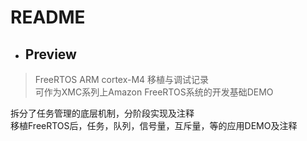 README
=============

* ## Preview
> FreeRTOS ARM cortex-M4 移植与调试记录  
> 可作为XMC系列上Amazon FreeRTOS系统的开发基础DEMO
  
拆分了任务管理的底层机制，分阶段实现及注释  
移植FreeRTOS后，任务，队列，信号量，互斥量，等的应用DEMO及注释
